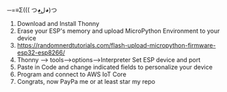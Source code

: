 ─=≡Σ((( つ◕ل͜◕)つ


1.   Download and Install Thonny
2.   Erase your ESP's memory and upload MicroPython Environment to your device
3.    https://randomnerdtutorials.com/flash-upload-micropython-firmware-esp32-esp8266/
4.   Thonny --> tools-->options-->Interpreter  Set ESP device and port
5.   Paste in Code and change indicated fields to personalize your device
6.   Program and connect to AWS IoT Core
7.   Congrats, now PayPa me or at least star my repo
